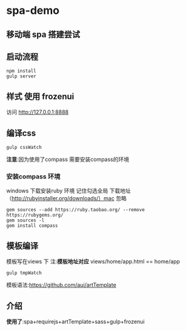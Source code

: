 # spa-demo
## 移动端 spa 搭建尝试

## 启动流程

```
npm install
gulp server
```

## 样式 使用 frozenui

访问 http://127.0.0.1:8888

## 编译css

```
gulp cssWatch
```
__注意__:因为使用了compass 需要安装compass的环境

### 安装compass 环境
windows 下载安装ruby 环境 记住勾选全局 下载地址 （http://rubyinstaller.org/downloads/）mac 忽略
```
gem sources --add https://ruby.taobao.org/ --remove https://rubygems.org/
gem sources -l
gem install compass
```
## 模板编译

模板写在views 下 注:__模板地址对应__ views/home/app.html == home/app
```
gulp tmpWatch
```
模板语法:https://github.com/aui/artTemplate

## 介绍
__使用了__:spa+requirejs+artTemplate+sass+gulp+frozenui



